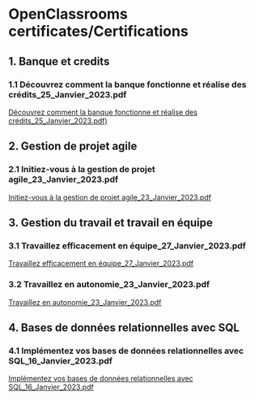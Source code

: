 
# OpenClassrooms certificates/Certifications

## 1. Banque et credits
### 1.1 Découvrez comment la banque fonctionne et réalise des crédits_25_Janvier_2023.pdf
[Découvrez comment la banque fonctionne et réalise des crédits_25_Janvier_2023.pdf)](https://github.com/Bernardinhouessou/Projets_Autres/blob/master/Certificats%20MOOC(s)/OpenClassrooms%20certificats/2023/De%CC%81couvrez%20comment%20la%20banque%20fonctionne%20et%20re%CC%81alise%20des%20cre%CC%81dits_25_Janvier_2023.pdf)

## 2. Gestion de projet agile
### 2.1 Initiez-vous à la gestion de projet agile_23_Janvier_2023.pdf
[Initiez-vous à la gestion de projet agile_23_Janvier_2023.pdf](https://github.com/Bernardinhouessou/Projets_Autres/blob/master/Certificats%20MOOC(s)/OpenClassrooms%20certificats/2023/Initiez-vous%20a%CC%80%20la%20gestion%20de%20projet%20agile_23_Janvier_2023.pdf)

## 3. Gestion du travail  et travail en équipe
### 3.1 Travaillez efficacement en équipe_27_Janvier_2023.pdf
[Travaillez efficacement en équipe_27_Janvier_2023.pdf](https://github.com/Bernardinhouessou/Projets_Autres/blob/master/Certificats%20MOOC(s)/OpenClassrooms%20certificats/2023/Travaillez%20efficacement%20en%20e%CC%81quipe_27_Janvier_2023.pdf)

### 3.2 Travaillez en autonomie_23_Janvier_2023.pdf
[Travaillez en autonomie_23_Janvier_2023.pdf](https://github.com/Bernardinhouessou/Projets_Autres/blob/master/Certificats%20MOOC(s)/OpenClassrooms%20certificats/2023/Travaillez%20en%20autonomie_23_Janvier_2023.pdf)


## 4. Bases de données relationnelles avec SQL
### 4.1 Implémentez vos bases de données relationnelles avec SQL_16_Janvier_2023.pdf
[Implémentez vos bases de données relationnelles avec SQL_16_Janvier_2023.pdf](https://github.com/Bernardinhouessou/Projets_Autres/blob/master/Certificats%20MOOC(s)/OpenClassrooms%20certificats/2023/Imple%CC%81mentez%20vos%20bases%20de%20donne%CC%81es%20relationnelles%20avec%20SQL_16_Janvier_2023.pdf)











